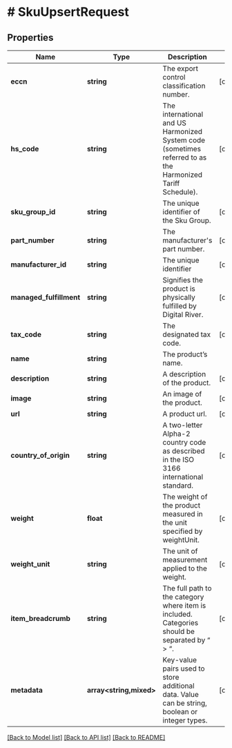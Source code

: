 # # SkuUpsertRequest

## Properties

Name | Type | Description | Notes
------------ | ------------- | ------------- | -------------
**eccn** | **string** | The export control classification number. | [optional]
**hs_code** | **string** | The international and US Harmonized System code (sometimes referred to as the Harmonized Tariff Schedule). | [optional]
**sku_group_id** | **string** | The unique identifier of the Sku Group. | [optional]
**part_number** | **string** | The manufacturer&#39;s part number. | [optional]
**manufacturer_id** | **string** | The unique identifier | [optional]
**managed_fulfillment** | **string** | Signifies the product is physically fulfilled by Digital River. | [optional]
**tax_code** | **string** | The designated tax code. | [optional]
**name** | **string** | The product’s name. |
**description** | **string** | A description of the product. | [optional]
**image** | **string** | An image of the product. | [optional]
**url** | **string** | A product url. | [optional]
**country_of_origin** | **string** | A two-letter Alpha-2 country code as described in the ISO 3166 international standard. | [optional]
**weight** | **float** | The weight of the product measured in the unit specified by weightUnit. | [optional]
**weight_unit** | **string** | The unit of measurement applied to the weight. | [optional]
**item_breadcrumb** | **string** | The full path to the category where item is included. Categories should be separated by “ &gt; “. | [optional]
**metadata** | **array<string,mixed>** | Key-value pairs used to store additional data. Value can be string, boolean or integer types. | [optional]

[[Back to Model list]](../../README.md#models) [[Back to API list]](../../README.md#endpoints) [[Back to README]](../../README.md)
